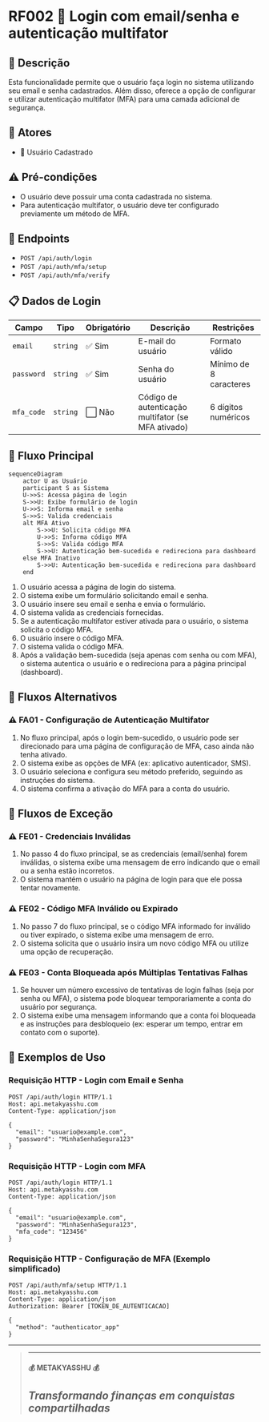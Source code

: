 # RF002 🔑 Login com email/senha e autenticação multifator

## 📝 Descrição

Esta funcionalidade permite que o usuário faça login no sistema utilizando seu email e senha cadastrados. Além disso,
oferece a opção de configurar e utilizar autenticação multifator (MFA) para uma camada adicional de segurança.

## 👥 Atores

- 👤 Usuário Cadastrado

## ⚠️ Pré-condições

- O usuário deve possuir uma conta cadastrada no sistema.
- Para autenticação multifator, o usuário deve ter configurado previamente um método de MFA.

## 🔌 Endpoints

- `POST /api/auth/login`
- `POST /api/auth/mfa/setup`
- `POST /api/auth/mfa/verify`

## 📋 Dados de Login

| Campo      | Tipo     | Obrigatório | Descrição                                          | Restrições             |
|------------|----------|-------------|----------------------------------------------------|------------------------|
| `email`    | `string` | ✅ Sim       | E-mail do usuário                                  | Formato válido         |
| `password` | `string` | ✅ Sim       | Senha do usuário                                   | Mínimo de 8 caracteres |
| `mfa_code` | `string` | ⬜ Não       | Código de autenticação multifator (se MFA ativado) | 6 dígitos numéricos    |

## 🔄 Fluxo Principal

```mermaid
sequenceDiagram
    actor U as Usuário
    participant S as Sistema
    U->>S: Acessa página de login
    S->>U: Exibe formulário de login
    U->>S: Informa email e senha
    S->>S: Valida credenciais
    alt MFA Ativo
        S->>U: Solicita código MFA
        U->>S: Informa código MFA
        S->>S: Valida código MFA
        S->>U: Autenticação bem-sucedida e redireciona para dashboard
    else MFA Inativo
        S->>U: Autenticação bem-sucedida e redireciona para dashboard
    end
```

1. O usuário acessa a página de login do sistema.
2. O sistema exibe um formulário solicitando email e senha.
3. O usuário insere seu email e senha e envia o formulário.
4. O sistema valida as credenciais fornecidas.
5. Se a autenticação multifator estiver ativada para o usuário, o sistema solicita o código MFA.
6. O usuário insere o código MFA.
7. O sistema valida o código MFA.
8. Após a validação bem-sucedida (seja apenas com senha ou com MFA), o sistema autentica o usuário e o redireciona para
   a página principal (dashboard).

## 🔀 Fluxos Alternativos

### ⚠️ FA01 - Configuração de Autenticação Multifator

1. No fluxo principal, após o login bem-sucedido, o usuário pode ser direcionado para uma página de configuração de MFA,
   caso ainda não tenha ativado.
2. O sistema exibe as opções de MFA (ex: aplicativo autenticador, SMS).
3. O usuário seleciona e configura seu método preferido, seguindo as instruções do sistema.
4. O sistema confirma a ativação do MFA para a conta do usuário.

## 🚫 Fluxos de Exceção

### ⚠️ FE01 - Credenciais Inválidas

1. No passo 4 do fluxo principal, se as credenciais (email/senha) forem inválidas, o sistema exibe uma mensagem de erro
   indicando que o email ou a senha estão incorretos.
2. O sistema mantém o usuário na página de login para que ele possa tentar novamente.

### ⚠️ FE02 - Código MFA Inválido ou Expirado

1. No passo 7 do fluxo principal, se o código MFA informado for inválido ou tiver expirado, o sistema exibe uma mensagem
   de erro.
2. O sistema solicita que o usuário insira um novo código MFA ou utilize uma opção de recuperação.

### ⚠️ FE03 - Conta Bloqueada após Múltiplas Tentativas Falhas

1. Se houver um número excessivo de tentativas de login falhas (seja por senha ou MFA), o sistema pode bloquear
   temporariamente a conta do usuário por segurança.
2. O sistema exibe uma mensagem informando que a conta foi bloqueada e as instruções para desbloqueio (ex: esperar um
   tempo, entrar em contato com o suporte).

## 🧪 Exemplos de Uso

### Requisição HTTP - Login com Email e Senha

```http
POST /api/auth/login HTTP/1.1
Host: api.metakyasshu.com
Content-Type: application/json

{
  "email": "usuario@example.com",
  "password": "MinhaSenhaSegura123"
}
```

### Requisição HTTP - Login com MFA

```http
POST /api/auth/login HTTP/1.1
Host: api.metakyasshu.com
Content-Type: application/json

{
  "email": "usuario@example.com",
  "password": "MinhaSenhaSegura123",
  "mfa_code": "123456"
}
```

### Requisição HTTP - Configuração de MFA (Exemplo simplificado)

```http
POST /api/auth/mfa/setup HTTP/1.1
Host: api.metakyasshu.com
Content-Type: application/json
Authorization: Bearer [TOKEN_DE_AUTENTICACAO]

{
  "method": "authenticator_app"
}
```

---

> ---------------------------------------------------------------------------
> #### 💰 METAKYASSHU 💰
> ***Transformando finanças em conquistas compartilhadas***
> --------------------------------------------------------------------------- 